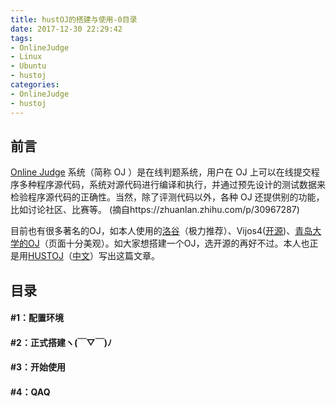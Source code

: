 ```yaml
---
title: hustOJ的搭建与使用-0目录
date: 2017-12-30 22:29:42
tags: 
- OnlineJudge
- Linux
- Ubuntu
- hustoj
categories: 
- OnlineJudge
- hustoj
---
```

## 前言
[Online Judge](https://baike.baidu.com/item/Online%20Judge/2397914 "Online Judge") 系统（简称 OJ ）是在线判题系统，用户在 OJ 上可以在线提交程序多种程序源代码，系统对源代码进行编译和执行，并通过预先设计的测试数据来检验程序源代码的正确性。当然，除了评测代码以外，各种 OJ 还提供别的功能，比如讨论社区、比赛等。
(摘自https://zhuanlan.zhihu.com/p/30967287)

<!-- more -->

目前也有很多著名的OJ，如本人使用的[洛谷](https://www.luogu.org/ "洛谷")（极力推荐）、Vijos4([开源](https://github.com/vijos/vj4 "开源"))、[青岛大学的OJ](https://qduoj.com/ "青岛大学的OJ")（页面十分美观）。如大家想搭建一个OJ，选开源的再好不过。本人也正是用[HUSTOJ](https://github.com/freefcw/hustoj "HUSTOJ")（[中文](https://github.com/zhblue/hustoj "中文")）写出这篇文章。

## 目录
#### #1：配置环境
#### #2：正式搭建ヽ(￣▽￣)ﾉ
#### #3：开始使用
#### #4：QAQ